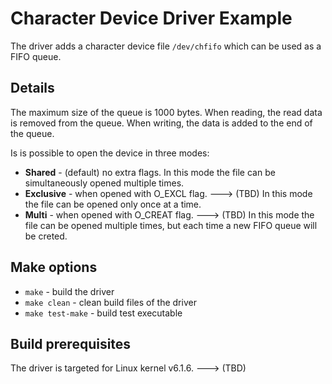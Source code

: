 # Character Device Driver Example
The driver adds a character device file `/dev/chfifo` which can be used as a FIFO queue.

## Details
The maximum size of the queue is 1000 bytes.
When reading, the read data is removed from the queue.
When writing, the data is added to the end of the queue.

Is is possible to open the device in three modes:

* **Shared** - (default) no extra flags.
	In this mode the file can be simultaneously opened multiple times.
* **Exclusive** - when opened with O_EXCL flag. ---> (TBD)
	In this mode the file can be opened only once at a time.
* **Multi** - when opened with O_CREAT flag. ---> (TBD)
	In this mode the file can be opened multiple times, but each time a new FIFO queue will be creted.

## Make options

* `make` - build the driver
* `make clean` - clean build files of the driver
* `make test-make` - build test executable

## Build prerequisites
The driver is targeted for Linux kernel v6.1.6. ---> (TBD)
